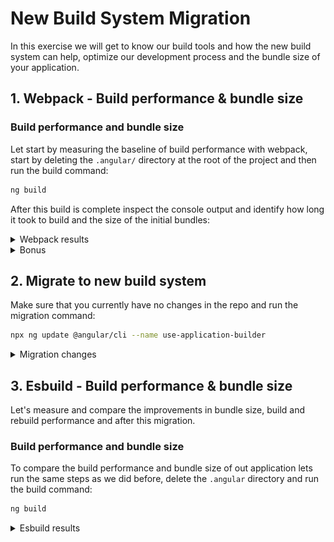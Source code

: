# New Build System Migration

In this exercise we will get to know our build tools and how the new build system can help,
optimize our development process and the bundle size of your application.

## 1. Webpack - Build performance & bundle size

### Build performance and bundle size

Let start by measuring the baseline of build performance with webpack, start by deleting the `.angular/` directory
at the root of the project and then run the build command:

```bash
ng build
```

After this build is complete inspect the console output and identify how long it took to build and the size of the initial bundles:

<details>
    <summary>Webpack results</summary>

![Webpack No Cache Build Output](./images/new-build-system/webpack-no-cache-build-output.png)

</details>

<details>
    <summary>Bonus</summary>

Angular optimizes the build process by caching parts of the build process, try running the build command again and see how long it takes:


```bash
ng build
```

You will notice it take significantly less time as its reusing the cache from the previous build:

![Webpack No Cache Build Output](./images/new-build-system/webpack-cached-build-output.png)

</details>

## 2. Migrate to new build system

Make sure that you currently have no changes in the repo and run the migration command:

```bash
npx ng update @angular/cli --name use-application-builder
```

<details>
    <summary>Migration changes</summary>

After this process is complete inspect the changes in your `angular.json`, and note what changes were made:


```diff
// angular.json

"build": {

-    "builder": "@angular-devkit/build-angular:browser",
+    "builder": "@angular/build:application",

     "options": {
-        "main": "src/main.ts",
+        "browser": "src/main.ts"

-        "outputPath": "dist/ws-ng-poland-2024-signal-arch",
+        "outputPath": {
+            "base": "dist/ws-ng-poland-2024-signal-arch"
+         },
     }
}

"serve": {

-    "builder": "@angular-devkit/build-angular:dev-server",
+    "builder": "@angular/build:dev-server",

}
```

</details>

## 3. Esbuild - Build performance & bundle size

Let's measure and compare the improvements in bundle size, build and rebuild performance and after this migration.

### Build performance and bundle size

To compare the build performance and bundle size of out application lets run the same steps as we did before, delete the `.angular` directory and run the build command: 

```bash
ng build
```
<details>
    <summary>Esbuild results</summary>

After the build completes inspect the console output and compare the performance of the build process and the size of the output bundles.

![Esbuild build output](./images/new-build-system/esbuild-build-output.png)

</details>
